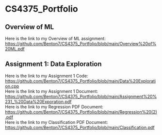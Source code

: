 # CS4375_Portfolio

## Overview of ML
Here is the link to my Overview of ML assignment:  
https://github.com/Benton7/CS4375_Portfolio/blob/main/Overview%20of%20ML.pdf

## Assignment 1: Data Exploration
Here is the link to my Assignment 1 Code:  
https://github.com/Benton7/CS4375_Portfolio/blob/main/Data%20Exploration.cpp   
Here is the link to my Assignment 1 Document:   
https://github.com/Benton7/CS4375_Portfolio/blob/main/Assignment%20%231_%20Data%20Exporation.pdf  
Here is the link to my Regression PDF Document:   
https://github.com/Benton7/CS4375_Portfolio/blob/main/Regression%20(2).pdf   
Here is the link to my Classification PDF Document:   
https://github.com/Benton7/CS4375_Portfolio/blob/main/Classification.pdf  
